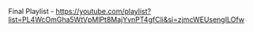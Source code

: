 Final Playlist - https://youtube.com/playlist?list=PL4WcOmGha5WtVpMlPt8MajYvnPT4gfCli&si=zjmcWEUsengILOfw
